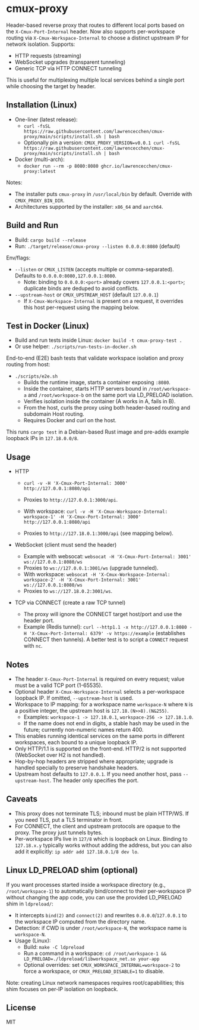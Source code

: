 # cmux-proxy

Header-based reverse proxy that routes to different local ports based on the `X-Cmux-Port-Internal` header. Now also supports per-workspace routing via `X-Cmux-Workspace-Internal` to choose a distinct upstream IP for network isolation. Supports:

- HTTP requests (streaming)
- WebSocket upgrades (transparent tunneling)
- Generic TCP via HTTP CONNECT tunneling

This is useful for multiplexing multiple local services behind a single port while choosing the target by header.

## Installation (Linux)

- One-liner (latest release):
  - `curl -fsSL https://raw.githubusercontent.com/lawrencecchen/cmux-proxy/main/scripts/install.sh | bash`
  - Optionally pin a version: `CMUX_PROXY_VERSION=v0.0.1 curl -fsSL https://raw.githubusercontent.com/lawrencecchen/cmux-proxy/main/scripts/install.sh | bash`
- Docker (multi-arch):
  - `docker run --rm -p 8080:8080 ghcr.io/lawrencecchen/cmux-proxy:latest`

Notes:
- The installer puts `cmux-proxy` in `/usr/local/bin` by default. Override with `CMUX_PROXY_BIN_DIR`.
- Architectures supported by the installer: `x86_64` and `aarch64`.

## Build and Run

- Build: `cargo build --release`
- Run: `./target/release/cmux-proxy --listen 0.0.0.0:8080` (default)

Env/flags:

- `--listen` or `CMUX_LISTEN` (accepts multiple or comma-separated). Defaults to `0.0.0.0:8080,127.0.0.1:8080`.
  - Note: binding to `0.0.0.0:<port>` already covers `127.0.0.1:<port>`; duplicate binds are deduped to avoid conflicts.
- `--upstream-host` or `CMUX_UPSTREAM_HOST` (default `127.0.0.1`)
  - If `X-Cmux-Workspace-Internal` is present on a request, it overrides this host per-request using the mapping below.

## Test in Docker (Linux)

- Build and run tests inside Linux: `docker build -t cmux-proxy-test .`
- Or use helper: `./scripts/run-tests-in-docker.sh`

End-to-end (E2E) bash tests that validate workspace isolation and proxy routing from host:

- `./scripts/e2e.sh`
  - Builds the runtime image, starts a container exposing `:8080`.
  - Inside the container, starts HTTP servers bound in `/root/workspace-a` and `/root/workspace-b` on the same port via LD_PRELOAD isolation.
  - Verifies isolation inside the container (A works in A, fails in B).
  - From the host, curls the proxy using both header-based routing and subdomain Host routing.
  - Requires Docker and curl on the host.

This runs `cargo test` in a Debian-based Rust image and pre-adds example loopback IPs in `127.18.0.0/8`.

## Usage

- HTTP
  - `curl -v -H 'X-Cmux-Port-Internal: 3000' http://127.0.0.1:8080/api`
  - Proxies to `http://127.0.0.1:3000/api`.

  - With workspace: `curl -v -H 'X-Cmux-Workspace-Internal: workspace-1' -H 'X-Cmux-Port-Internal: 3000' http://127.0.0.1:8080/api`
  - Proxies to `http://127.18.0.1:3000/api` (see mapping below).

- WebSocket (client must send the header)
  - Example with websocat: `websocat -H 'X-Cmux-Port-Internal: 3001' ws://127.0.0.1:8080/ws`
  - Proxies to `ws://127.0.0.1:3001/ws` (upgrade tunneled).
  - With workspace: `websocat -H 'X-Cmux-Workspace-Internal: workspace-2' -H 'X-Cmux-Port-Internal: 3001' ws://127.0.0.1:8080/ws`
  - Proxies to `ws://127.18.0.2:3001/ws`.

- TCP via CONNECT (create a raw TCP tunnel)
  - The proxy will ignore the CONNECT target host/port and use the header port.
  - Example (Redis tunnel): `curl --http1.1 -x http://127.0.0.1:8080 -H 'X-Cmux-Port-Internal: 6379' -v https://example` (establishes CONNECT then tunnels). A better test is to script a `CONNECT` request with `nc`.

## Notes

- The header `X-Cmux-Port-Internal` is required on every request; value must be a valid TCP port (1-65535).
- Optional header `X-Cmux-Workspace-Internal` selects a per-workspace loopback IP. If omitted, `--upstream-host` is used.
- Workspace to IP mapping: for a workspace name `workspace-N` where `N` is a positive integer, the upstream host is `127.18.(N>>8).(N&255)`.
  - Examples: `workspace-1 -> 127.18.0.1`, `workspace-256 -> 127.18.1.0`.
  - If the name does not end in digits, a stable hash may be used in the future; currently non-numeric names return 400.
- This enables running identical services on the same ports in different workspaces, each bound to a unique loopback IP.
- Only HTTP/1.1 is supported on the front-end. HTTP/2 is not supported (WebSocket over H2 is not handled).
- Hop-by-hop headers are stripped where appropriate; upgrade is handled specially to preserve handshake headers.
- Upstream host defaults to `127.0.0.1`. If you need another host, pass `--upstream-host`. The header only specifies the port.

## Caveats

- This proxy does not terminate TLS; inbound must be plain HTTP/WS. If you need TLS, put a TLS terminator in front.
- For CONNECT, the client and upstream protocols are opaque to the proxy. The proxy just tunnels bytes.
- Per-workspace IPs live in `127/8` which is loopback on Linux. Binding to `127.18.x.y` typically works without adding the address, but you can also add it explicitly: `ip addr add 127.18.0.1/8 dev lo`.

## Linux LD_PRELOAD shim (optional)

If you want processes started inside a workspace directory (e.g., `/root/workspace-1`) to automatically bind/connect to their per-workspace IP without changing the app code, you can use the provided LD_PRELOAD shim in `ldpreload/`:

- It intercepts `bind(2)` and `connect(2)` and rewrites `0.0.0.0`/`127.0.0.1` to the workspace IP computed from the directory name.
- Detection: if CWD is under `/root/workspace-N`, the workspace name is `workspace-N`.
- Usage (Linux):
  - Build: `make -C ldpreload`
  - Run a command in a workspace: `cd /root/workspace-1 && LD_PRELOAD=./ldpreload/libworkspace_net.so your-app`
  - Optional overrides: set `CMUX_WORKSPACE_INTERNAL=workspace-2` to force a workspace, or `CMUX_PRELOAD_DISABLE=1` to disable.

Note: creating Linux network namespaces requires root/capabilities; this shim focuses on per-IP isolation on loopback.

## License

MIT
